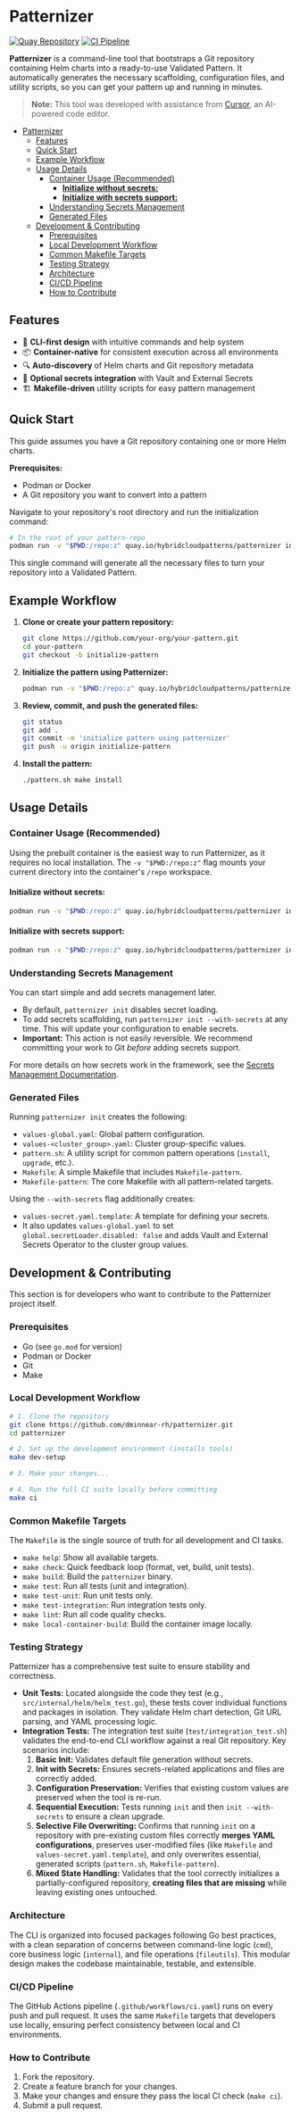 # Patternizer

[![Quay Repository](https://img.shields.io/badge/Quay.io-patternizer-blue?logo=quay)](https://quay.io/repository/hybridcloudpatterns/patternizer)
[![CI Pipeline](https://github.com/validatedpatterns/patternizer/actions/workflows/ci.yaml/badge.svg?branch=main)](https://github.com/validatedpatterns/patternizer/actions/workflows/ci.yaml)

**Patternizer** is a command-line tool that bootstraps a Git repository containing Helm charts into a ready-to-use Validated Pattern. It automatically generates the necessary scaffolding, configuration files, and utility scripts, so you can get your pattern up and running in minutes.

> **Note:** This tool was developed with assistance from [Cursor](https://cursor.sh), an AI-powered code editor.

- [Patternizer](#patternizer)
  - [Features](#features)
  - [Quick Start](#quick-start)
  - [Example Workflow](#example-workflow)
  - [Usage Details](#usage-details)
    - [Container Usage (Recommended)](#container-usage-recommended)
      - [**Initialize without secrets:**](#initialize-without-secrets)
      - [**Initialize with secrets support:**](#initialize-with-secrets-support)
    - [Understanding Secrets Management](#understanding-secrets-management)
    - [Generated Files](#generated-files)
  - [Development \& Contributing](#development--contributing)
    - [Prerequisites](#prerequisites)
    - [Local Development Workflow](#local-development-workflow)
    - [Common Makefile Targets](#common-makefile-targets)
    - [Testing Strategy](#testing-strategy)
    - [Architecture](#architecture)
    - [CI/CD Pipeline](#cicd-pipeline)
    - [How to Contribute](#how-to-contribute)

## Features

  - 🚀 **CLI-first design** with intuitive commands and help system
  - 📦 **Container-native** for consistent execution across all environments
  - 🔍 **Auto-discovery** of Helm charts and Git repository metadata
  - 🔐 **Optional secrets integration** with Vault and External Secrets
  - 🏗️ **Makefile-driven** utility scripts for easy pattern management

## Quick Start

This guide assumes you have a Git repository containing one or more Helm charts.

**Prerequisites:**

  * Podman or Docker
  * A Git repository you want to convert into a pattern

Navigate to your repository's root directory and run the initialization command:

```bash
# In the root of your pattern-repo
podman run -v "$PWD:/repo:z" quay.io/hybridcloudpatterns/patternizer init
```

This single command will generate all the necessary files to turn your repository into a Validated Pattern.

## Example Workflow

1.  **Clone or create your pattern repository:**

    ```bash
    git clone https://github.com/your-org/your-pattern.git
    cd your-pattern
    git checkout -b initialize-pattern
    ```

2.  **Initialize the pattern using Patternizer:**

    ```bash
    podman run -v "$PWD:/repo:z" quay.io/hybridcloudpatterns/patternizer init
    ```

3.  **Review, commit, and push the generated files:**

    ```bash
    git status
    git add .
    git commit -m 'initialize pattern using patternizer'
    git push -u origin initialize-pattern
    ```

4.  **Install the pattern:**

    ```bash
    ./pattern.sh make install
    ```

## Usage Details

### Container Usage (Recommended)

Using the prebuilt container is the easiest way to run Patternizer, as it requires no local installation. The `-v "$PWD:/repo:z"` flag mounts your current directory into the container's `/repo` workspace.

#### **Initialize without secrets:**

```bash
podman run -v "$PWD:/repo:z" quay.io/hybridcloudpatterns/patternizer init
```

#### **Initialize with secrets support:**

```bash
podman run -v "$PWD:/repo:z" quay.io/hybridcloudpatterns/patternizer init --with-secrets
```

### Understanding Secrets Management

You can start simple and add secrets management later.

  * By default, `patternizer init` disables secret loading.
  * To add secrets scaffolding, run `patternizer init --with-secrets` at any time. This will update your configuration to enable secrets.
  * **Important:** This action is not easily reversible. We recommend committing your work to Git *before* adding secrets support.

For more details on how secrets work in the framework, see the [Secrets Management Documentation](https://validatedpatterns.io/learn/secrets-management-in-the-validated-patterns-framework/).

### Generated Files

Running `patternizer init` creates the following:

  * `values-global.yaml`: Global pattern configuration.
  * `values-<cluster_group>.yaml`: Cluster group-specific values.
  * `pattern.sh`: A utility script for common pattern operations (`install`, `upgrade`, etc.).
  * `Makefile`: A simple Makefile that includes `Makefile-pattern`.
  * `Makefile-pattern`: The core Makefile with all pattern-related targets.

Using the `--with-secrets` flag additionally creates:

  * `values-secret.yaml.template`: A template for defining your secrets.
  * It also updates `values-global.yaml` to set `global.secretLoader.disabled: false` and adds Vault and External Secrets Operator to the cluster group values.

## Development & Contributing

This section is for developers who want to contribute to the Patternizer project itself.

### Prerequisites

  * Go (see `go.mod` for version)
  * Podman or Docker
  * Git
  * Make

### Local Development Workflow

```bash
# 1. Clone the repository
git clone https://github.com/dminnear-rh/patternizer.git
cd patternizer

# 2. Set up the development environment (installs tools)
make dev-setup

# 3. Make your changes...

# 4. Run the full CI suite locally before committing
make ci
```

### Common Makefile Targets

The `Makefile` is the single source of truth for all development and CI tasks.

  * `make help`: Show all available targets.
  * `make check`: Quick feedback loop (format, vet, build, unit tests).
  * `make build`: Build the `patternizer` binary.
  * `make test`: Run all tests (unit and integration).
  * `make test-unit`: Run unit tests only.
  * `make test-integration`: Run integration tests only.
  * `make lint`: Run all code quality checks.
  * `make local-container-build`: Build the container image locally.

### Testing Strategy

Patternizer has a comprehensive test suite to ensure stability and correctness.

  * **Unit Tests:** Located alongside the code they test (e.g., `src/internal/helm/helm_test.go`), these tests cover individual functions and packages in isolation. They validate Helm chart detection, Git URL parsing, and YAML processing logic.
  * **Integration Tests:** The integration test suite (`test/integration_test.sh`) validates the end-to-end CLI workflow against a real Git repository. Key scenarios include:
    1.  **Basic Init:** Validates default file generation without secrets.
    2.  **Init with Secrets:** Ensures secrets-related applications and files are correctly added.
    3.  **Configuration Preservation:** Verifies that existing custom values are preserved when the tool is re-run.
    4.  **Sequential Execution:** Tests running `init` and then `init --with-secrets` to ensure a clean upgrade.
    5.  **Selective File Overwriting:** Confirms that running `init` on a repository with pre-existing custom files correctly **merges YAML configurations**, preserves user-modified files (like `Makefile` and `values-secret.yaml.template`), and only overwrites essential, generated scripts (`pattern.sh`, `Makefile-pattern`).
    6.  **Mixed State Handling:** Validates that the tool correctly initializes a partially-configured repository, **creating files that are missing** while leaving existing ones untouched.

### Architecture

The CLI is organized into focused packages following Go best practices, with a clean separation of concerns between command-line logic (`cmd`), core business logic (`internal`), and file operations (`fileutils`). This modular design makes the codebase maintainable, testable, and extensible.

### CI/CD Pipeline

The GitHub Actions pipeline (`.github/workflows/ci.yaml`) runs on every push and pull request. It uses the same `Makefile` targets that developers use locally, ensuring perfect consistency between local and CI environments.

### How to Contribute

1.  Fork the repository.
2.  Create a feature branch for your changes.
3.  Make your changes and ensure they pass the local CI check (`make ci`).
4.  Submit a pull request.
